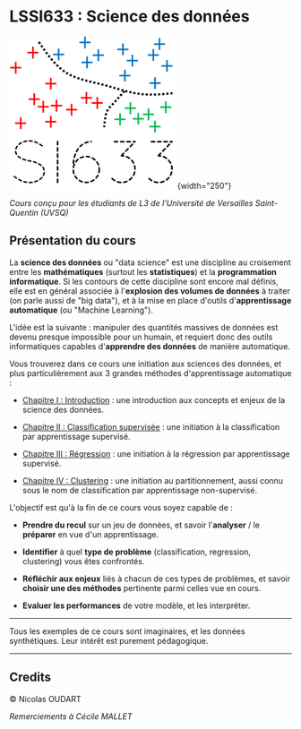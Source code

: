 # LSSI633 : Science des données

![Logo](img/SI633_logo.png){width="250"}

_Cours conçu pour les étudiants de L3 de l'Université de Versailles Saint-Quentin (UVSQ)_

## Présentation du cours

La **science des données** ou "data science" est une discipline au croisement entre les **mathématiques** (surtout les **statistiques**) et la **programmation informatique**.
Si les contours de cette discipline sont encore mal définis, elle est en général associée à l'**explosion des volumes de données** à traiter (on parle aussi de "big data"), et à la mise en place d'outils d'**apprentissage automatique** (ou "Machine Learning").

L'idée est la suivante : manipuler des quantités massives de données est devenu presque impossible pour un humain, et requiert donc des outils informatiques capables d'**apprendre des données** de manière automatique.

Vous trouverez dans ce cours une initiation aux sciences des données, et plus particulièrement aux 3 grandes méthodes d'apprentissage automatique :

* [Chapitre I : Introduction](Chap1_Introduction.md) : une introduction aux concepts et enjeux de la science des données.

* [Chapitre II : Classification supervisée](Chap2_Classification_supervisee.md) : une initiation à la classification par apprentissage supervisé.

* [Chapitre III : Régression](Chap3_Regression.md) : une initiation à la régression par apprentissage supervisé.

* [Chapitre IV : Clustering](Chap4_Clustering.md) :  une initiation au partitionnement, aussi connu sous le nom de classification par apprentissage non-supervisé.

L'objectif est qu'à la fin de ce cours vous soyez capable de :

* **Prendre du recul** sur un jeu de données, et savoir l'**analyser** / le **préparer** en vue d'un apprentissage.

* **Identifier** à quel **type de problème** (classification, regression, clustering) vous êtes confrontés.

* **Réfléchir aux enjeux** liés à chacun de ces types de problèmes, et savoir **choisir une des méthodes** pertinente parmi celles vue en cours.

* **Evaluer les performances** de votre modèle, et les interpréter.

---

Tous les exemples de ce cours sont imaginaires, et les données synthétiques.
Leur intérêt est purement pédagogique. 

---

## Credits

© Nicolas OUDART

_Remerciements à Cécile MALLET_